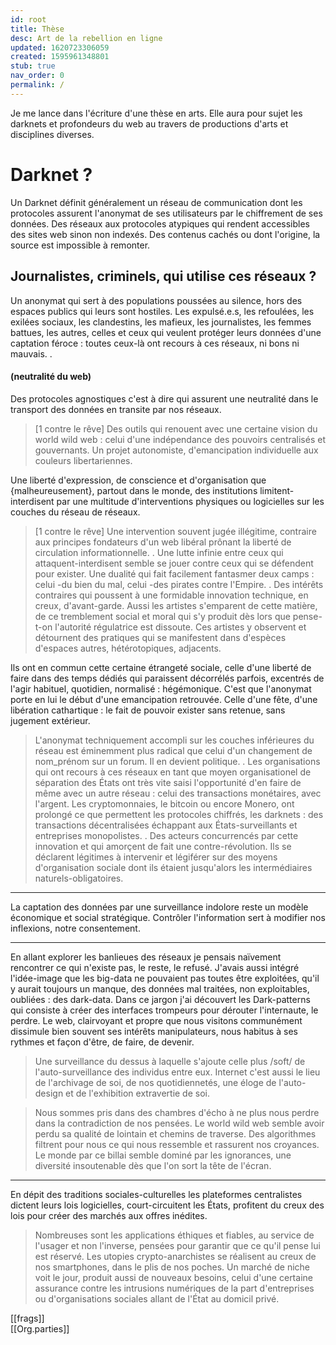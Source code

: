 ```yaml
---
id: root
title: Thèse
desc: Art de la rebellion en ligne
updated: 1620723306059
created: 1595961348801
stub: true
nav_order: 0
permalink: /
---
```

Je me lance dans l'écriture d'une thèse en arts. 
Elle aura pour sujet les darknets et profondeurs du web au travers de productions d'arts et disciplines diverses. 

# Darknet ?
Un Darknet définit généralement un réseau de communication dont les protocoles assurent l'anonymat de ses utilisateurs par le chiffrement de ses données. Des réseaux aux protocoles atypiques qui rendent accessibles des sites web sinon non indexés. Des contenus cachés ou dont l'origine, la source est impossible à remonter. 

## Journalistes, criminels, qui utilise ces réseaux ?
Un anonymat qui sert à des populations poussées au silence, hors des espaces publics qui leurs sont hostiles. Les expulsé.e.s, les refoulées, les exilées sociaux, les clandestins, les mafieux, les journalistes, les femmes battues, les autres, celles et ceux qui veulent protéger leurs données d'une captation féroce : toutes ceux-là ont recours à ces réseaux, ni bons ni mauvais. 
.
#### (neutralité du web)
Des protocoles agnostiques c'est à dire qui assurent une neutralité dans le transport des données en transite par nos réseaux. 
> [1 contre le rêve] Des outils qui renouent avec une certaine vision du world wild web : celui d'une indépendance des pouvoirs centralisés et gouvernants. Un projet autonomiste, d'emancipation individuelle aux couleurs libertariennes.

Une liberté d'expression, de conscience et d'organisation que {malheureusement}, partout dans le monde, des institutions limitent-interdisent par une multitude d'interventions physiques ou logicielles sur les couches du réseau de réseaux. 
> [1 contre le rêve] Une intervention souvent jugée illégitime, contraire aux principes fondateurs d'un web libéral prônant la liberté de circulation informationnelle.
.
Une lutte infinie entre ceux qui attaquent-interdisent semble se jouer contre ceux qui se défendent pour exister. Une dualité qui fait facilement fantasmer deux camps : celui -du bien du mal, celui -des pirates contre l'Empire. 
.
Des intérêts contraires qui poussent à une formidable innovation technique, en creux, d'avant-garde. Aussi les artistes s'emparent de cette matière, de ce tremblement social et moral qui s'y produit dès lors que pense-t-on l'autorité régulatrice est dissoute. Ces artistes y observent et détournent des pratiques qui se manifestent dans d'espèces d'espaces autres, hétérotopiques, adjacents.

Ils ont en commun cette certaine étrangeté sociale, celle d'une liberté de faire dans des temps dédiés qui paraissent décorrélés parfois, excentrés de l'agir habituel, quotidien, normalisé : hégémonique. C'est que l'anonymat porte en lui le début d'une emancipation retrouvée. Celle d'une fête, d'une libération cathartique : le fait de pouvoir exister sans retenue, sans jugement extérieur. 

> L'anonymat techniquement accompli sur les couches inférieures du réseau est éminemment plus radical que celui d'un changement de nom_prénom sur un forum. Il en devient politique. 
.
Les organisations qui ont recours à ces réseaux en tant que moyen organisationel de séparation des États ont très vite saisi l'opportunité d'en faire de même avec un autre réseau : celui des transactions monétaires, avec l'argent. Les cryptomonnaies, le bitcoin ou encore Monero, ont prolongé ce que permettent les protocoles chiffrés, les darknets : des transactions décentralisées échappant aux États-surveillants et entreprises monopolistes.
.
Des acteurs concurrencés par cette innovation et qui amorçent de fait une contre-révolution. Ils se déclarent légitimes à intervenir et légiférer sur des moyens d'organisation sociale dont ils étaient jusqu'alors les intermédiaires naturels-obligatoires.

---

La captation des données par une surveillance indolore reste un modèle économique et social stratégique. Contrôler l'information sert à modifier nos inflexions, notre consentement.   

---  

En allant explorer les banlieues des réseaux je pensais naïvement rencontrer ce qui n'existe pas, le reste, le refusé. J'avais aussi intégré l'idée-image que les big-data ne pouvaient pas toutes être exploitées, qu'il y aurait toujours un manque, des données mal traitées, non exploitables, oubliées : des dark-data. Dans ce jargon j'ai découvert les Dark-patterns qui consiste à créer des interfaces trompeurs pour dérouter l'internaute, le perdre. Le web, clairvoyant et propre que nous visitons communément dissimule bien souvent ses intérêts manipulateurs, nous habitus à ses rythmes et façon d'être, de faire, de devenir.


 > Une surveillance du dessus à laquelle s'ajoute celle plus /soft/ de l'auto-surveillance des individus entre eux. Internet c'est aussi le lieu de l'archivage de soi, de nos quotidiennetés, une éloge de l'auto-design et de l'exhibition extravertie de soi. 
    
> Nous sommes pris dans des chambres d'écho à ne plus nous perdre dans la contradiction de nos pensées. Le world wild web semble avoir perdu sa qualité de lointain et chemins de traverse. Des algorithmes filtrent pour nous ce qui nous ressemble et rassurent nos croyances. Le monde par ce billai semble dominé par les ignorances, une diversité insoutenable dès que l'on sort la tête de l'écran. 

---

En dépit des traditions sociales-culturelles les plateformes centralistes dictent leurs lois logicielles, court-circuitent les États, profitent du creux des lois pour créer des marchés aux offres inédites. 

> Nombreuses sont les applications éthiques et fiables, au service de l'usager et non l'inverse, pensées pour garantir que ce qu'il pense lui est réservé. Les utopies crypto-anarchistes se réalisent au creux de nos smartphones, dans le plis de nos poches. Un marché de niche voit le jour, produit aussi de nouveaux besoins, celui d'une certaine assurance contre les intrusions numériques de la part d'entreprises ou d'organisations sociales allant de l'État au domicil privé. 


[[frags]]   
[[Org.parties]]
